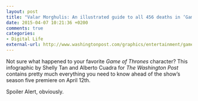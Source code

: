 ```yaml
---
layout: post
title: "Valar Morghulis: An illustrated guide to all 456 deaths in ‘Game of Thrones’"
date: 2015-04-07 10:21:36 +0200
comments: true
categories: 
- Digital Life
external-url: http://www.washingtonpost.com/graphics/entertainment/game-of-thrones/
---
```


Not sure what happened to your favorite _Game of Thrones_ character? This infographic by Shelly Tan and Alberto Cuadra for _The Washington Post_ contains pretty much everything you need to know ahead of the show’s season five premiere on April 12th. 

Spoiler Alert, obviously.
